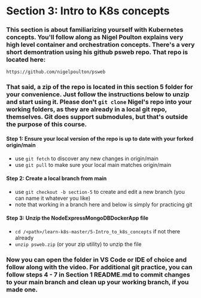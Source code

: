 # Section 3: Intro to K8s concepts

### This section is about familiarizing yourself with Kubernetes concepts. You'll follow along as Nigel Poulton explains very high level container and orchestration concepts. There's a very short demontration using his github psweb repo. That repo is located here:

`https://github.com/nigelpoulton/psweb`

### That said, a zip of the repo is located in this section 5 folder for your convenience. Just follow the instructions below to unzip and start using it. Please don't `git clone` Nigel's repo into your working folders, as they are already in a local git repo, themselves. Git does support submodules, but that's outside the purpose of this course.

#### Step 1: Ensure your local version of the repo is up to date with your forked origin/main
- use `git fetch` to discover any new changes in origin/main
- use `git pull` to make sure your local main matches origin/main

#### Step 2: Create a local branch from main
- use `git checkout -b section-5` to create and edit a new branch (you can name it whatever you like)
- note that working in a branch here and below is simply for practicing git

#### Step 3: Unzip the NodeExpressMongoDBDockerApp file
- `cd /<path>/learn-k8s-master/5-Intro_to_k8s_concepts` if not there already
- `unzip psweb.zip` (or your zip utility) to unzip the file

### Now you can open the folder in VS Code or IDE of choice and follow along with the video. For additional git practice, you can follow steps 4 - 7 in Section 1 README.md to commit changes to your main branch and clean up your working branch, if you made one.